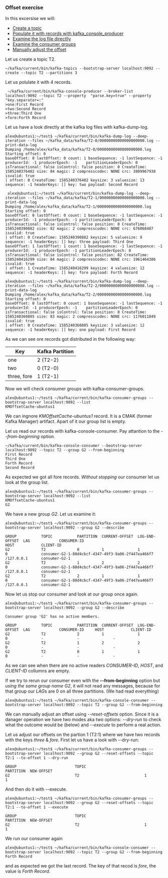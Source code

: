 ### Offset exercise

In this excersise we will:
* [Create a topic](#flink_one)
* [Populate it with records with kafka_console_producer](#flink_two)
* [Examine the log file directlly](#flink_three)
* [Examine the consumer groups](#flink_fore)
* [Manually adjust the offset](#flink_five)

Let us create a topic T2. <a name="flink_one"/>  

    ~/kafka/current/bin/kafka-topics --bootstrap-server localhost:9092 --create --topic T2 --partitions 3
Let us polulate it with 4 records. <a name="flink_two"/>
 
     ~/kafka/current/bin/kafka-console-producer --broker-list localhost:9092 --topic T2 --property  "parse.key=true" --property "key.separator=:"
    >one:First Record
    >two:Second Record
    >three:Third One
    >fore:Forth Record 
 Let us have a look directly at the kafka log files with kafka-dump-log. <a name="flink_three"/>
 
    alex@ubuntus1:~/test$ ~/kafka/current/bin/kafka-dump-log --deep-iteration --files ~/kafka_data/kafka/T2-0/00000000000000000000.log --print-data-log
    Dumping /home/alex/kafka_data/kafka/T2-0/00000000000000000000.log
    Starting offset: 0
    baseOffset: 0 lastOffset: 0 count: 1 baseSequence: -1 lastSequence: -1 producerId: -1 producerEpoch: -1    partitionLeaderEpoch: 0 isTransactional: false isControl: false position: 0 CreateTime: 1585240376402 size: 84 magic: 2 compresscodec: NONE crc: 3809967938 isvalid: true
    | offset: 0 CreateTime: 1585240376402 keysize: 3 valuesize: 13 sequence: -1 headerKeys: [] key: two payload: Second Record
 
     alex@ubuntus1:~/test$ ~/kafka/current/bin/kafka-dump-log --deep-iteration --files ~/kafka_data/kafka/T2-1/00000000000000000000.log --print-data-log
    Dumping /home/alex/kafka_data/kafka/T2-1/00000000000000000000.log
    Starting offset: 0
    baseOffset: 0 lastOffset: 0 count: 1 baseSequence: -1 lastSequence: -1 producerId: -1 producerEpoch: -1 partitionLeaderEpoch: 0 isTransactional: false isControl: false position: 0 CreateTime: 1585240390882 size: 82 magic: 2 compresscodec: NONE crc: 676068487 isvalid: true
    | offset: 0 CreateTime: 1585240390882 keysize: 5 valuesize: 9 sequence: -1 headerKeys: [] key: three payload: Third One
    baseOffset: 1 lastOffset: 1 count: 1 baseSequence: -1 lastSequence: -1 producerId: -1 producerEpoch: -1 partitionLeaderEpoch: 0 isTransactional: false isControl: false position: 82 CreateTime: 1585240416299 size: 84 magic: 2 compresscodec: NONE crc: 1961464386 isvalid: true
    | offset: 1 CreateTime: 1585240416299 keysize: 4 valuesize: 12 sequence: -1 headerKeys: [] key: fore payload: Forth Record
    
    alex@ubuntus1:~/test$ ~/kafka/current/bin/kafka-dump-log --deep-iteration --files ~/kafka_data/kafka/T2-2/00000000000000000000.log --print-data-log
    Dumping /home/alex/kafka_data/kafka/T2-2/00000000000000000000.log
    Starting offset: 0
    baseOffset: 0 lastOffset: 0 count: 1 baseSequence: -1 lastSequence: -1 producerId: -1 producerEpoch: -1    partitionLeaderEpoch: 0 isTransactional: false isControl: false position: 0 CreateTime: 1585240360805 size: 83 magic: 2 compresscodec: NONE crc: 1176011849 isvalid: true
    | offset: 0 CreateTime: 1585240360805 keysize: 3 valuesize: 12 sequence: -1 headerKeys: [] key: one payload: First Record
As we can see ore records got distributed in the following way:

Key | Kafka Partition
----|----------------
one  | 2 (T2-2)
two  | 0 (T2-0)
three, fore | 1 (T2-1)

Now we will check consumer groups with kafka-consumer-groups. <a name="flink_fore"/>

    alex@ubuntus1:~/test$ ~/kafka/current/bin/kafka-consumer-groups --bootstrap-server localhost:9092 --list
    KMOffsetCache-ubuntus1

We can ingnore *KMOffsetCache-ubuntus1* record. It is a CMAK (former Kafka Manager) artifact. Apart of it our group list is empty.

Let us read our records with kafka-console-consumer. Pay attantion to the *--from-beginning* option.

    ~/kafka/current/bin/kafka-console-consumer --bootstrap-server localhost:9092 --topic T2 --group G2 --from-beginning
    First Record
    Third One
    Forth Record
    Second Record

As expected we got all fore records. *Without stopping* our consumer let us look at the group list.
      
    alex@ubuntus1:~/test$ ~/kafka/current/bin/kafka-consumer-groups --bootstrap-server localhost:9092 --list
    KMOffsetCache-ubuntus1
    G2
We have a new group *G2*. Let us examine it:

    alex@ubuntus1:~/test$ ~/kafka/current/bin/kafka-consumer-groups --bootstrap-server localhost:9092 --group G2 --describe

    GROUP           TOPIC           PARTITION  CURRENT-OFFSET  LOG-END-OFFSET  LAG             CONSUMER-ID                                        HOST            CLIENT-ID
    G2              T2              0          1               1               0               consumer-G2-1-80d4cbcf-4347-49f3-9a06-2f447ea466f7 /127.0.0.1      consumer-G2-1
    G2              T2              1          2               2               0               consumer-G2-1-80d4cbcf-4347-49f3-9a06-2f447ea466f7 /127.0.0.1      consumer-G2-1
    G2              T2              2          1               1               0               consumer-G2-1-80d4cbcf-4347-49f3-9a06-2f447ea466f7 /127.0.0.1      consumer-G2-1

Now let us stop our consumer and look at our group once again.

    alex@ubuntus1:~/test$ ~/kafka/current/bin/kafka-consumer-groups --bootstrap-server localhost:9092 --group G2 --describe

    Consumer group 'G2' has no active members.

    GROUP           TOPIC           PARTITION  CURRENT-OFFSET  LOG-END-OFFSET  LAG             CONSUMER-ID     HOST            CLIENT-ID
    G2              T2              2          1               1               0               -               -               -
    G2              T2              1          2               2               0               -               -               -
    G2              T2              0          1               1               0               -               -               -

As we can see when there are no active readers *CONSUMER-ID*, *HOST*, and *CLIENT-ID* collumns are empty.

If we try to rerun our consumer even with the **--from-beginning** option but *using the same group name G2*, it will not read any messages, because for that group our *LAG*s are 0 on all three partitions. (We had read everything)

    alex@ubuntus1:~/test$ ~/kafka/current/bin/kafka-console-consumer --bootstrap-server localhost:9092 --topic T2 --group G2 --from-beginning

<a name="flink_five"/>

We can manually adjust an offset using *--reset-offsets* option. Since it is a danager operation we have two modes aka two options: *--dry-run* to check what the outcome would be (below) and *--execute* to perform a real action.

Let us adjust our offsets on the partion 1 (T2:1) where we have two records with the keys *three* & *fore*. First let us have a look with --dry-run:

    alex@ubuntus1:~/test$ ~/kafka/current/bin/kafka-consumer-groups --bootstrap-server localhost:9092 --group G2 --reset-offsets --topic T2:1 --to-offset 1 --dry-run

    GROUP                          TOPIC                          PARTITION  NEW-OFFSET     
    G2                             T2                             1          1              

And then do it with --execute.

    alex@ubuntus1:~/test$ ~/kafka/current/bin/kafka-consumer-groups --bootstrap-server localhost:9092 --group G2 --reset-offsets --topic T2:1 --to-offset 1 --execute

    GROUP                          TOPIC                          PARTITION  NEW-OFFSET     
    G2                             T2                             1          1              

We run our consumer again

    alex@ubuntus1:~/test$ ~/kafka/current/bin/kafka-console-consumer --bootstrap-server localhost:9092 --topic T2 --group G2 --from-beginning
    Forth Record
and as expected we got the last record. The key of that recod is *fore*, the value is *Forth Record*.
